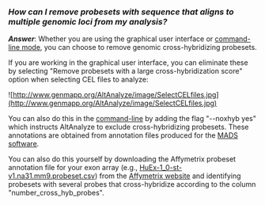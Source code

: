 ### _How can I remove probesets with sequence that aligns to multiple genomic loci from my analysis?_ ###


_**Answer**_: Whether you are using the graphical user interface or [command-line mode](CommandLineMode.md), you can choose to remove genomic cross-hybridizing probesets.

If you are working in the graphical user interface, you can eliminate these by selecting "Remove probesets with a large cross-hybridization score" option when selecting CEL files to analyze:

![http://www.genmapp.org/AltAnalyze/image/SelectCELfiles.jpg](http://www.genmapp.org/AltAnalyze/image/SelectCELfiles.jpg)

You can also do this in the [command-line](CommandLineMode.md) by adding the flag "--noxhyb yes" which instructs AltAnalyze to exclude cross-hybridizing probesets. These annotations are obtained from annotation files produced for the [MADS software](http://biogibbs.stanford.edu/~yxing/MADS/Annotation.html).

You can also do this yourself by downloading the Affymetrix probeset annotation file for your exon array (e.g., [HuEx-1\_0-st-v1.na31.mm9.probeset.csv](http://www.affymetrix.com/support/technical/byproduct.affx?product=huexon-st)) from the [Affymetrix website](http://www.affymetrix.com/support/technical/byproduct.affx?) and identifying probesets with several probes that cross-hybridize according to the column "number\_cross\_hyb\_probes".